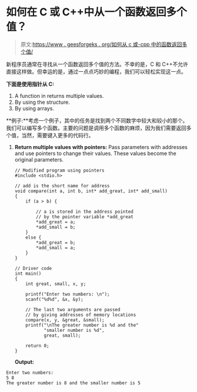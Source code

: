 # 如何在 C 或 C++中从一个函数返回多个值？

> 原文:[https://www . geesforgeks . org/如何从 c 或-cpp 中的函数返回多个值/](https://www.geeksforgeeks.org/how-to-return-multiple-values-from-a-function-in-c-or-cpp/)

新程序员通常在寻找从一个函数返回多个值的方法。不幸的是，C 和 C++不允许直接这样做。但幸运的是，通过一点点巧妙的编程，我们可以轻松实现这一点。

**下面是使用指针从 C:**

1.  A function in returns multiple values.
2.  By using the structure.
3.  By using arrays.

**例子:**考虑一个例子，其中的任务是找到两个不同数字中较大和较小的那个。我们可以编写多个函数。主要的问题是调用多个函数的麻烦，因为我们需要返回多个值，当然，需要键入更多的代码行。

1.  **Return multiple values with pointers:** Pass parameters with addresses and use pointers to change their values. These values become the original parameters.

    ```
    // Modified program using pointers
    #include <stdio.h>

    // add is the short name for address
    void compare(int a, int b, int* add_great, int* add_small)
    {
        if (a > b) {

            // a is stored in the address pointed
            // by the pointer variable *add_great
            *add_great = a;
            *add_small = b;
        }
        else {
            *add_great = b;
            *add_small = a;
        }
    }

    // Driver code
    int main()
    {
        int great, small, x, y;

        printf("Enter two numbers: \n");
        scanf("%d%d", &x, &y);

        // The last two arguments are passed
        // by giving addresses of memory locations
        compare(x, y, &great, &small);
        printf("\nThe greater number is %d and the"
               "smaller number is %d",
               great, small);

        return 0;
    }
    ```

    **Output:**

```
Enter two numbers: 
5 8
The greater number is 8 and the smaller number is 5

```